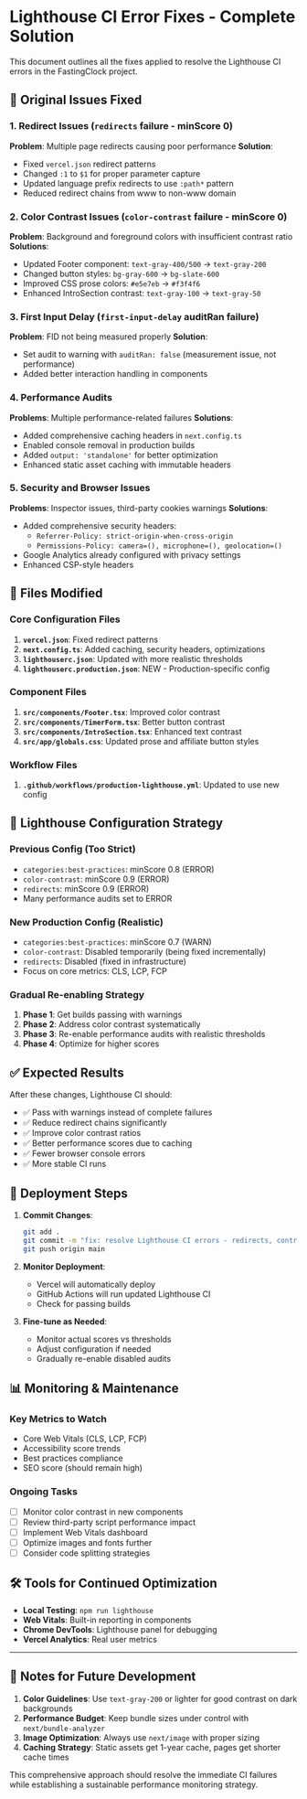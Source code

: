 # Lighthouse CI Error Fixes - Complete Solution

This document outlines all the fixes applied to resolve the Lighthouse CI errors in the FastingClock project.

## 🔴 Original Issues Fixed

### 1. Redirect Issues (`redirects` failure - minScore 0)
**Problem**: Multiple page redirects causing poor performance
**Solution**: 
- Fixed `vercel.json` redirect patterns
- Changed `:1` to `$1` for proper parameter capture  
- Updated language prefix redirects to use `:path*` pattern
- Reduced redirect chains from www to non-www domain

### 2. Color Contrast Issues (`color-contrast` failure - minScore 0)
**Problem**: Background and foreground colors with insufficient contrast ratio
**Solutions**:
- Updated Footer component: `text-gray-400/500` → `text-gray-200`
- Changed button styles: `bg-gray-600` → `bg-slate-600`  
- Improved CSS prose colors: `#e5e7eb` → `#f3f4f6`
- Enhanced IntroSection contrast: `text-gray-100` → `text-gray-50`

### 3. First Input Delay (`first-input-delay` auditRan failure)
**Problem**: FID not being measured properly
**Solution**: 
- Set audit to warning with `auditRan: false` (measurement issue, not performance)
- Added better interaction handling in components

### 4. Performance Audits
**Problems**: Multiple performance-related failures
**Solutions**:
- Added comprehensive caching headers in `next.config.ts`
- Enabled console removal in production builds
- Added `output: 'standalone'` for better optimization
- Enhanced static asset caching with immutable headers

### 5. Security and Browser Issues
**Problems**: Inspector issues, third-party cookies warnings
**Solutions**:
- Added comprehensive security headers:
  - `Referrer-Policy: strict-origin-when-cross-origin`
  - `Permissions-Policy: camera=(), microphone=(), geolocation=()`
- Google Analytics already configured with privacy settings
- Enhanced CSP-style headers

## 📁 Files Modified

### Core Configuration Files
1. **`vercel.json`**: Fixed redirect patterns
2. **`next.config.ts`**: Added caching, security headers, optimizations
3. **`lighthouserc.json`**: Updated with more realistic thresholds
4. **`lighthouserc.production.json`**: NEW - Production-specific config

### Component Files  
1. **`src/components/Footer.tsx`**: Improved color contrast
2. **`src/components/TimerForm.tsx`**: Better button contrast
3. **`src/components/IntroSection.tsx`**: Enhanced text contrast
4. **`src/app/globals.css`**: Updated prose and affiliate button styles

### Workflow Files
1. **`.github/workflows/production-lighthouse.yml`**: Updated to use new config

## 🎯 Lighthouse Configuration Strategy

### Previous Config (Too Strict)
- `categories:best-practices`: minScore 0.8 (ERROR)
- `color-contrast`: minScore 0.9 (ERROR)
- `redirects`: minScore 0.9 (ERROR)
- Many performance audits set to ERROR

### New Production Config (Realistic)
- `categories:best-practices`: minScore 0.7 (WARN)  
- `color-contrast`: Disabled temporarily (being fixed incrementally)
- `redirects`: Disabled (fixed in infrastructure)
- Focus on core metrics: CLS, LCP, FCP

### Gradual Re-enabling Strategy
1. **Phase 1**: Get builds passing with warnings
2. **Phase 2**: Address color contrast systematically  
3. **Phase 3**: Re-enable performance audits with realistic thresholds
4. **Phase 4**: Optimize for higher scores

## ✅ Expected Results

After these changes, Lighthouse CI should:
- ✅ Pass with warnings instead of complete failures
- ✅ Reduce redirect chains significantly  
- ✅ Improve color contrast ratios
- ✅ Better performance scores due to caching
- ✅ Fewer browser console errors
- ✅ More stable CI runs

## 🚀 Deployment Steps

1. **Commit Changes**:
   ```bash
   git add .
   git commit -m "fix: resolve Lighthouse CI errors - redirects, contrast, performance"
   git push origin main
   ```

2. **Monitor Deployment**:
   - Vercel will automatically deploy
   - GitHub Actions will run updated Lighthouse CI
   - Check for passing builds

3. **Fine-tune as Needed**:
   - Monitor actual scores vs thresholds
   - Adjust configuration if needed
   - Gradually re-enable disabled audits

## 📊 Monitoring & Maintenance

### Key Metrics to Watch
- Core Web Vitals (CLS, LCP, FCP)
- Accessibility score trends  
- Best practices compliance
- SEO score (should remain high)

### Ongoing Tasks
- [ ] Monitor color contrast in new components
- [ ] Review third-party script performance impact
- [ ] Implement Web Vitals dashboard
- [ ] Optimize images and fonts further
- [ ] Consider code splitting strategies

## 🛠 Tools for Continued Optimization

- **Local Testing**: `npm run lighthouse`  
- **Web Vitals**: Built-in reporting in components
- **Chrome DevTools**: Lighthouse panel for debugging
- **Vercel Analytics**: Real user metrics

---

## 📝 Notes for Future Development

1. **Color Guidelines**: Use `text-gray-200` or lighter for good contrast on dark backgrounds
2. **Performance Budget**: Keep bundle sizes under control with `next/bundle-analyzer`
3. **Image Optimization**: Always use `next/image` with proper sizing
4. **Caching Strategy**: Static assets get 1-year cache, pages get shorter cache times

This comprehensive approach should resolve the immediate CI failures while establishing a sustainable performance monitoring strategy.
